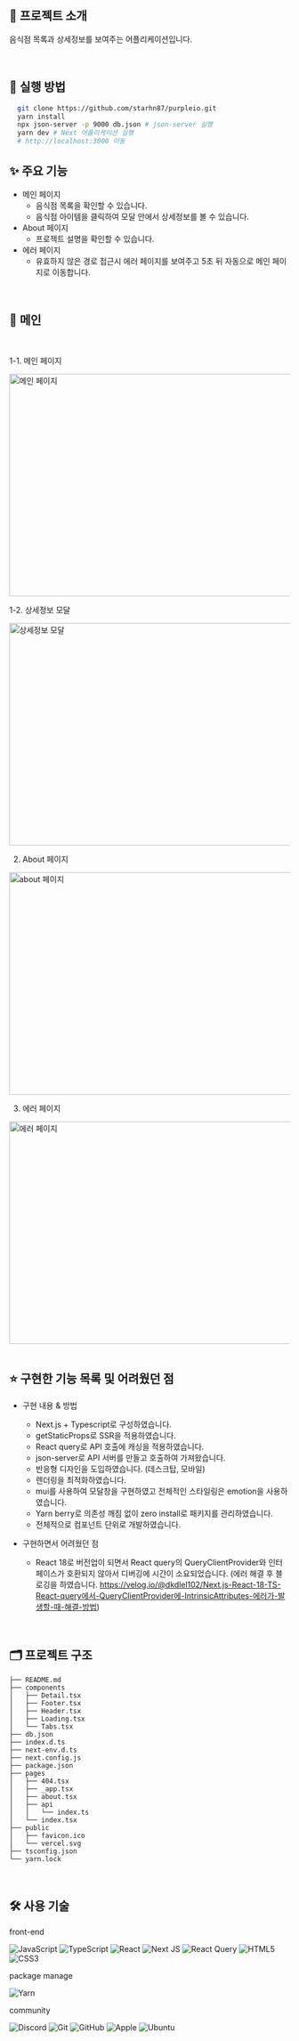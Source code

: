 ## 📑 프로젝트 소개

음식점 목록과 상세정보를 보여주는 어플리케이션입니다.

<br>

## 🚀 실행 방법

```bash
  git clone https://github.com/starhn87/purpleio.git
  yarn install
  npx json-server -p 9000 db.json # json-server 실행
  yarn dev # Next 어플리케이션 실행
  # http://localhost:3000 이동
```

## ✨ 주요 기능

- 메인 페이지
  - 음식점 목록을 확인할 수 있습니다.
  - 음식점 아이템을 클릭하여 모달 안에서 상세정보를 볼 수 있습니다.
- About 페이지
  - 프로젝트 설명을 확인할 수 있습니다.
- 에러 페이지
  - 유효하지 않은 경로 접근시 에러 페이지를 보여주고 5초 뒤 자동으로 메인 페이지로 이동합니다.

<br>

## 🧔 메인

<br>

1-1. 메인 페이지

<img src="https://user-images.githubusercontent.com/36434219/162666740-05dc6e85-3fc2-4fb6-9c01-77ab56acb7f9.png" alt="메인 페이지" width="700px" height="400px">

<br>

1-2. 상세정보 모달

<img src="https://user-images.githubusercontent.com/36434219/162666857-c9b12949-f32b-4c79-b095-13ef4e8be0ee.png" alt="상세정보 모달" width="700px" height="400px">

<br>

2. About 페이지

<img src="https://user-images.githubusercontent.com/36434219/162667076-60f44fb0-1c10-4f64-b212-ad768dd05cbf.png" alt="about 페이지" width="700px" height="400px">

3. 에러 페이지

<img src="https://user-images.githubusercontent.com/36434219/162728056-395d649d-ee4d-4cd0-bec3-07d9a756a7f8.png" alt="에러 페이지" width="700px" height="400px">

<br>
<br>

## ⭐️ 구현한 기능 목록 및 어려웠던 점

- 구현 내용 & 방법

  - Next.js + Typescript로 구성하였습니다.
  - getStaticProps로 SSR을 적용하였습니다.
  - React query로 API 호출에 캐싱을 적용하였습니다.
  - json-server로 API 서버를 만들고 호출하여 가져왔습니다.
  - 반응형 디자인을 도입하였습니다. (데스크탑, 모바일)
  - 렌더링을 최적화하였습니다.
  - mui를 사용하여 모달창을 구현하였고 전체적인 스타일링은 emotion을 사용하였습니다.
  - Yarn berry로 의존성 깨짐 없이 zero install로 패키지를 관리하였습니다.
  - 전체적으로 컴포넌트 단위로 개발하였습니다.

- 구현하면서 어려웠던 점
  - React 18로 버전업이 되면서 React query의 QueryClientProvider와 인터페이스가 호환되지 않아서 디버깅에 시간이 소요되었습니다.
    (에러 해결 후 블로깅을 하였습니다.
    https://velog.io/@dkdlel102/Next.js-React-18-TS-React-query에서-QueryClientProvider에-IntrinsicAttributes-에러가-발생할-때-해결-방법)

<br>

## 🗂 프로젝트 구조

```
├── README.md
├── components
│   ├── Detail.tsx
│   ├── Footer.tsx
│   ├── Header.tsx
│   ├── Loading.tsx
│   └── Tabs.tsx
├── db.json
├── index.d.ts
├── next-env.d.ts
├── next.config.js
├── package.json
├── pages
│   ├── 404.tsx
│   ├── _app.tsx
│   ├── about.tsx
│   ├── api
│   │   └── index.ts
│   └── index.tsx
├── public
│   ├── favicon.ico
│   └── vercel.svg
├── tsconfig.json
└── yarn.lock
```

<br>

## 🛠 사용 기술

front-end

![JavaScript](https://img.shields.io/badge/javascript-%23323330.svg?style=for-the-badge&logo=javascript&logoColor=%23F7DF1E)
![TypeScript](https://img.shields.io/badge/typescript-%23007ACC.svg?style=for-the-badge&logo=typescript&logoColor=white)
![React](https://img.shields.io/badge/react-%2320232a.svg?style=for-the-badge&logo=react&logoColor=%2361DAFB)
![Next JS](https://img.shields.io/badge/Next-black?style=for-the-badge&logo=next.js&logoColor=white)
![React Query](https://img.shields.io/badge/-React%20Query-FF4154?style=for-the-badge&logo=react%20query&logoColor=white)
![HTML5](https://img.shields.io/badge/html5-%23E34F26.svg?style=for-the-badge&logo=html5&logoColor=white)
![CSS3](https://img.shields.io/badge/css3-%231572B6.svg?style=for-the-badge&logo=css3&logoColor=white)

package manage

![Yarn](https://img.shields.io/badge/yarn-%232C8EBB.svg?style=for-the-badge&logo=yarn&logoColor=white)

community

![Discord](https://img.shields.io/badge/DISCORD-%237289DA.svg?style=for-the-badge&logo=discord&logoColor=white)
![Git](https://img.shields.io/badge/git-%23F05033.svg?style=for-the-badge&logo=git&logoColor=white)
![GitHub](https://img.shields.io/badge/github-%23121011.svg?style=for-the-badge&logo=github&logoColor=white)
![Apple](https://img.shields.io/badge/-APPLE-black?style=for-the-badge&logo=apple)
![Ubuntu](https://img.shields.io/badge/-UBUNTU-gray?style=for-the-badge&logo=Ubuntu)
